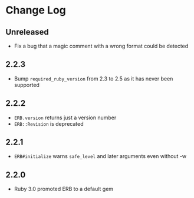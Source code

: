 # Change Log

## Unreleased

- Fix a bug that a magic comment with a wrong format could be detected

## 2.2.3

- Bump `required_ruby_version` from 2.3 to 2.5 as it has never been supported

## 2.2.2

- `ERB.version` returns just a version number
- `ERB::Revision` is deprecated

## 2.2.1

- `ERB#initialize` warns `safe_level` and later arguments even without -w

## 2.2.0

- Ruby 3.0 promoted ERB to a default gem
